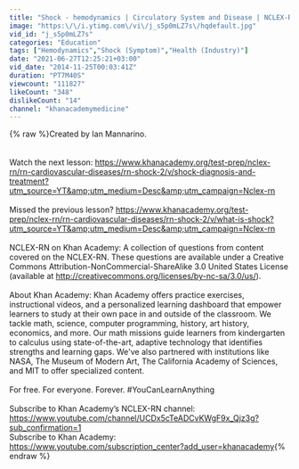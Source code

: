 ```yaml
---
title: "Shock - hemodynamics | Circulatory System and Disease | NCLEX-RN | Khan Academy"
image: "https:\/\/i.ytimg.com\/vi\/j_s5p0mLZ7s\/hqdefault.jpg"
vid_id: "j_s5p0mLZ7s"
categories: "Education"
tags: ["Hemodynamics","Shock (Symptom)","Health (Industry)"]
date: "2021-06-27T12:25:21+03:00"
vid_date: "2014-11-25T00:03:41Z"
duration: "PT7M40S"
viewcount: "111827"
likeCount: "348"
dislikeCount: "14"
channel: "khanacademymedicine"
---
```

{% raw %}Created by Ian Mannarino.<br /><br /><br />Watch the next lesson: <a rel="nofollow" target="blank" href="https://www.khanacademy.org/test-prep/nclex-rn/rn-cardiovascular-diseases/rn-shock-2/v/shock-diagnosis-and-treatment?utm_source=YT&amp;utm_medium=Desc&amp;utm_campaign=Nclex-rn">https://www.khanacademy.org/test-prep/nclex-rn/rn-cardiovascular-diseases/rn-shock-2/v/shock-diagnosis-and-treatment?utm_source=YT&amp;utm_medium=Desc&amp;utm_campaign=Nclex-rn</a><br /><br />Missed the previous lesson? <a rel="nofollow" target="blank" href="https://www.khanacademy.org/test-prep/nclex-rn/rn-cardiovascular-diseases/rn-shock-2/v/what-is-shock?utm_source=YT&amp;utm_medium=Desc&amp;utm_campaign=Nclex-rn">https://www.khanacademy.org/test-prep/nclex-rn/rn-cardiovascular-diseases/rn-shock-2/v/what-is-shock?utm_source=YT&amp;utm_medium=Desc&amp;utm_campaign=Nclex-rn</a><br /><br />NCLEX-RN on Khan Academy: A collection of questions from content covered on the NCLEX-RN. These questions are available under a Creative Commons Attribution-NonCommercial-ShareAlike 3.0 United States License (available at <a rel="nofollow" target="blank" href="http://creativecommons.org/licenses/by-nc-sa/3.0/us/).">http://creativecommons.org/licenses/by-nc-sa/3.0/us/).</a><br /><br />About Khan Academy: Khan Academy offers practice exercises, instructional videos, and a personalized learning dashboard that empower learners to study at their own pace in and outside of the classroom. We tackle math, science, computer programming, history, art history, economics, and more. Our math missions guide learners from kindergarten to calculus using state-of-the-art, adaptive technology that identifies strengths and learning gaps. We've also partnered with institutions like NASA, The Museum of Modern Art, The California Academy of Sciences, and MIT to offer specialized content.<br /><br />For free. For everyone. Forever. #YouCanLearnAnything<br /><br />Subscribe to Khan Academy’s NCLEX-RN channel: <a rel="nofollow" target="blank" href="https://www.youtube.com/channel/UCDx5cTeADCvKWgF9x_Qjz3g?sub_confirmation=1">https://www.youtube.com/channel/UCDx5cTeADCvKWgF9x_Qjz3g?sub_confirmation=1</a><br />Subscribe to Khan Academy: <a rel="nofollow" target="blank" href="https://www.youtube.com/subscription_center?add_user=khanacademy">https://www.youtube.com/subscription_center?add_user=khanacademy</a>{% endraw %}
